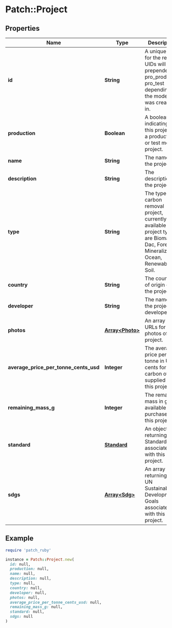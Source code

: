 # Patch::Project

## Properties

| Name | Type | Description | Notes |
| ---- | ---- | ----------- | ----- |
| **id** | **String** | A unique uid for the record. UIDs will be prepended by pro_prod or pro_test depending on the mode it was created in. |  |
| **production** | **Boolean** | A boolean indicating if this project is a production or test mode project. |  |
| **name** | **String** | The name of the project. |  |
| **description** | **String** | The description of the project. |  |
| **type** | **String** | The type of carbon removal project, currently available project types are Biomass, Dac, Forestry, Mineralization, Ocean, Renewables, Soil. | [optional] |
| **country** | **String** | The country of origin of the project. |  |
| **developer** | **String** | The name of the project developer. |  |
| **photos** | [**Array&lt;Photo&gt;**](Photo.md) | An array of URLs for photos of the project. | [optional] |
| **average_price_per_tonne_cents_usd** | **Integer** | The average price per tonne in USD cents for carbon offsets supplied by this project. |  |
| **remaining_mass_g** | **Integer** | The remaining mass in grams available for purchase for this project. |  |
| **standard** | [**Standard**](Standard.md) | An object returning the Standard associated with this project. | [optional] |
| **sdgs** | [**Array&lt;Sdg&gt;**](Sdg.md) | An array returning the UN Sustainable Development Goals associated with this project. | [optional] |

## Example

```ruby
require 'patch_ruby'

instance = Patch::Project.new(
  id: null,
  production: null,
  name: null,
  description: null,
  type: null,
  country: null,
  developer: null,
  photos: null,
  average_price_per_tonne_cents_usd: null,
  remaining_mass_g: null,
  standard: null,
  sdgs: null
)
```

